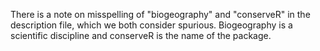 There is a note on misspelling of "biogeography" and "conserveR" in the description file, which we both consider spurious. Biogeography is a scientific discipline and conserveR is the name of the package.